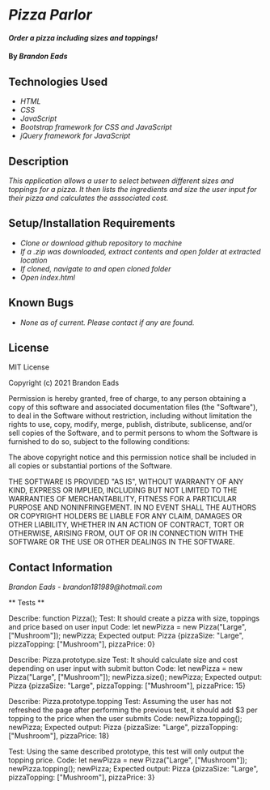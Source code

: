 # _Pizza Parlor_

#### _Order a pizza including sizes and toppings!_

#### By _**Brandon Eads**_

## Technologies Used

* _HTML_
* _CSS_
* _JavaScript_
* _Bootstrap framework for CSS and JavaScript_
* _jQuery framework for JavaScript_

## Description

_This application allows a user to select between different sizes and toppings for a pizza. It then lists the ingredients and size the user input for their pizza and calculates the asssociated cost._

## Setup/Installation Requirements

* _Clone or download github repository to machine_
* _If a .zip was downloaded, extract contents and open folder at extracted location_
* _If cloned, navigate to and open cloned folder_
* _Open index.html_

## Known Bugs

* _None as of current. Please contact if any are found._

## License

MIT License

Copyright (c) 2021 Brandon Eads

Permission is hereby granted, free of charge, to any person obtaining a copy
of this software and associated documentation files (the "Software"), to deal
in the Software without restriction, including without limitation the rights
to use, copy, modify, merge, publish, distribute, sublicense, and/or sell
copies of the Software, and to permit persons to whom the Software is
furnished to do so, subject to the following conditions:

The above copyright notice and this permission notice shall be included in all
copies or substantial portions of the Software.

THE SOFTWARE IS PROVIDED "AS IS", WITHOUT WARRANTY OF ANY KIND, EXPRESS OR
IMPLIED, INCLUDING BUT NOT LIMITED TO THE WARRANTIES OF MERCHANTABILITY,
FITNESS FOR A PARTICULAR PURPOSE AND NONINFRINGEMENT. IN NO EVENT SHALL THE
AUTHORS OR COPYRIGHT HOLDERS BE LIABLE FOR ANY CLAIM, DAMAGES OR OTHER
LIABILITY, WHETHER IN AN ACTION OF CONTRACT, TORT OR OTHERWISE, ARISING FROM,
OUT OF OR IN CONNECTION WITH THE SOFTWARE OR THE USE OR OTHER DEALINGS IN THE
SOFTWARE.

## Contact Information

_Brandon Eads - brandon181989@hotmail.com_


** Tests **

Describe: function Pizza();
Test: It should create a pizza with size, toppings and price based on user input
Code: let newPizza = new Pizza("Large", ["Mushroom"]);
      newPizza;
Expected output: Pizza {pizzaSize: "Large", pizzaTopping: ["Mushroom"], pizzaPrice: 0}

Describe: Pizza.prototype.size
Test: It should calculate size and cost depending on user input with submit button
Code: let newPizza = new Pizza("Large", ["Mushroom"]);
      newPizza.size();
      newPizza;
Expected output: Pizza {pizzaSize: "Large", pizzaTopping: ["Mushroom"], pizzaPrice: 15}

Describe: Pizza.prototype.topping
Test: Assuming the user has not refreshed the page after performing the previous test, it should add $3 per topping to the price when the user submits
Code: newPizza.topping();
      newPizza;
Expected output: Pizza {pizzaSize: "Large", pizzaTopping: ["Mushroom"], pizzaPrice: 18}

Test: Using the same described prototype, this test will only output the topping price.
Code: let newPizza = new Pizza("Large", ["Mushroom"]);
      newPizza.topping();
      newPizza;
Expected output: Pizza {pizzaSize: "Large", pizzaTopping: ["Mushroom"], pizzaPrice: 3}



